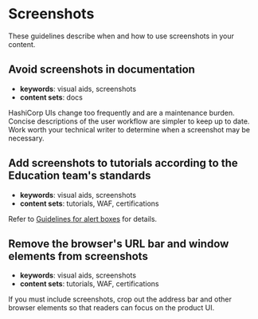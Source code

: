# Screenshots

These guidelines describe when and how to use screenshots in your content.


## Avoid screenshots in documentation 

- **keywords**: visual aids, screenshots
- **content sets**: docs

HashiCorp UIs change too frequently and are a maintenance burden. Concise descriptions of the user workflow are simpler to keep up to date. Work worth your technical writer to determine when a screenshot may be necessary. 

## Add screenshots to tutorials according to the Education team's standards

- **keywords**: visual aids, screenshots
- **content sets**: tutorials, WAF, certifications

Refer to [Guidelines for alert boxes](../appendix#guidelines-for-alerts-boxes) for details.

## Remove the browser's URL bar and window elements from screenshots

- **keywords**: visual aids, screenshots
- **content sets**: tutorials, WAF, certifications

If you must include screenshots, crop out the address bar and other browser elements so that readers can focus on the product UI.
